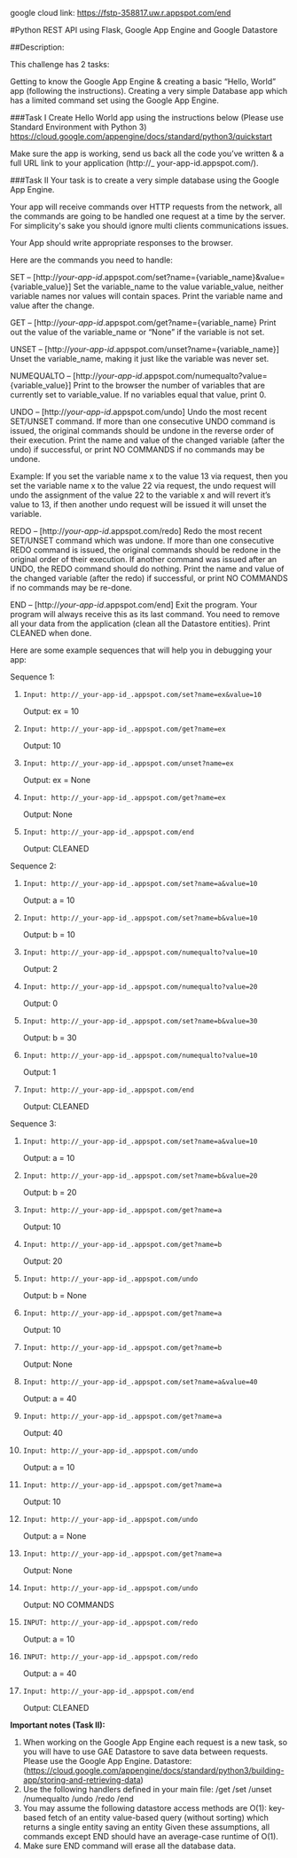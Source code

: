 google cloud link: https://fstp-358817.uw.r.appspot.com/end

#Python REST API using Flask, Google App Engine and Google Datastore

##Description:

This challenge has 2 tasks:

Getting to know the Google App Engine & creating a basic “Hello, World” app (following the instructions).
Creating a very simple Database app which has a limited command set using the Google App Engine.

###Task I
Create Hello World app using the instructions below (Please use Standard Environment with Python 3)
https://cloud.google.com/appengine/docs/standard/python3/quickstart

Make sure the app is working, send us back all the code you’ve written & a full URL link to your application (http://_
your-app-id.appspot.com/).

###Task II
Your task is to create a very simple database using the Google App Engine.

Your app will receive commands over HTTP requests from the network, all the commands are going to be handled one request
at a time by the server. For simplicity's sake you should ignore multi clients communications issues.

Your App should write appropriate responses to the browser.

Here are the commands you need to handle:

SET – [http://_your-app-id_.appspot.com/set?name={variable_name}&value={variable_value}]
Set the variable_name to the value variable_value, neither variable names nor values will contain spaces. Print the
variable name and value after the change.

GET – [http://_your-app-id_.appspot.com/get?name={variable_name}
Print out the value of the variable_name or “None” if the variable is not set.

UNSET – [http://_your-app-id_.appspot.com/unset?name={variable_name}]
Unset the variable_name, making it just like the variable was never set.

NUMEQUALTO – [http://_your-app-id_.appspot.com/numequalto?value={variable_value}]
Print to the browser the number of variables that are currently set to variable_value. If no variables equal that value,
print 0.

UNDO – [http://_your-app-id_.appspot.com/undo]
Undo the most recent SET/UNSET command. If more than one consecutive UNDO command is issued, the original commands
should be undone in the reverse order of their execution. Print the name and value of the changed variable (after the
undo) if successful, or print NO COMMANDS if no commands may be undone.

Example: If you set the variable name x to the value 13 via request, then you set the variable name x to the value 22
via request, the undo request will undo the assignment of the value 22 to the variable x and will revert it’s value to
13, if then another undo request will be issued it will unset the variable.

REDO – [http://_your-app-id_.appspot.com/redo]
Redo the most recent SET/UNSET command which was undone. If more than one consecutive REDO command is issued, the
original commands should be redone in the original order of their execution. If another command was issued after an
UNDO, the REDO command should do nothing. Print the name and value of the changed variable (after the redo) if
successful, or print NO COMMANDS if no commands may be re-done.

END – [http://_your-app-id_.appspot.com/end]
Exit the program. Your program will always receive this as its last command. You need to remove all your data from the
application (clean all the Datastore entities). Print CLEANED when done.

Here are some example sequences that will help you in debugging your app:

Sequence 1:

1.     Input: http://_your-app-id_.appspot.com/set?name=ex&value=10
   Output: ex = 10
2.     Input: http://_your-app-id_.appspot.com/get?name=ex
   Output: 10
3.     Input: http://_your-app-id_.appspot.com/unset?name=ex
   Output: ex = None
4.     Input: http://_your-app-id_.appspot.com/get?name=ex
   Output: None
5.     Input: http://_your-app-id_.appspot.com/end
   Output: CLEANED

Sequence 2:

1.     Input: http://_your-app-id_.appspot.com/set?name=a&value=10
   Output: a = 10
2.     Input: http://_your-app-id_.appspot.com/set?name=b&value=10
   Output: b = 10
3.     Input: http://_your-app-id_.appspot.com/numequalto?value=10
   Output: 2
4.     Input: http://_your-app-id_.appspot.com/numequalto?value=20
   Output: 0
5.     Input: http://_your-app-id_.appspot.com/set?name=b&value=30
   Output: b = 30
6.     Input: http://_your-app-id_.appspot.com/numequalto?value=10
   Output: 1
7.     Input: http://_your-app-id_.appspot.com/end
   Output: CLEANED

Sequence 3:

1.     Input: http://_your-app-id_.appspot.com/set?name=a&value=10
   Output: a = 10
2.     Input: http://_your-app-id_.appspot.com/set?name=b&value=20
   Output: b = 20
3.     Input: http://_your-app-id_.appspot.com/get?name=a
   Output: 10
4.     Input: http://_your-app-id_.appspot.com/get?name=b
   Output: 20
5.     Input: http://_your-app-id_.appspot.com/undo
   Output: b = None
6.     Input: http://_your-app-id_.appspot.com/get?name=a
   Output: 10
7.     Input: http://_your-app-id_.appspot.com/get?name=b
   Output: None
8.     Input: http://_your-app-id_.appspot.com/set?name=a&value=40
   Output: a = 40
9.     Input: http://_your-app-id_.appspot.com/get?name=a
   Output: 40
10.     Input: http://_your-app-id_.appspot.com/undo
    Output: a = 10
11.     Input: http://_your-app-id_.appspot.com/get?name=a
    Output: 10
12.     Input: http://_your-app-id_.appspot.com/undo
    Output: a = None
13.     Input: http://_your-app-id_.appspot.com/get?name=a
    Output: None
14.     Input: http://_your-app-id_.appspot.com/undo
    Output: NO COMMANDS
15.     INPUT: http://_your-app-id_.appspot.com/redo
    Output: a = 10
16.     INPUT: http://_your-app-id_.appspot.com/redo
    Output: a = 40
15.     Input: http://_your-app-id_.appspot.com/end
    Output: CLEANED

**Important notes (Task II):**

1. When working on the Google App Engine each request is a new task, so you will have to use GAE Datastore to save data
   between requests. Please use the Google App Engine.
   Datastore: (https://cloud.google.com/appengine/docs/standard/python3/building-app/storing-and-retrieving-data)
2. Use the following handlers defined in your main file:
   /get
   /set
   /unset
   /numequalto
   /undo
   /redo
   /end
3. You may assume the following datastore access methods are O(1):
   key-based fetch of an entity value-based query (without sorting) which returns a single entity saving an entity Given
   these assumptions, all commands except END should have an average-case runtime of O(1).
4. Make sure END command will erase all the database data.